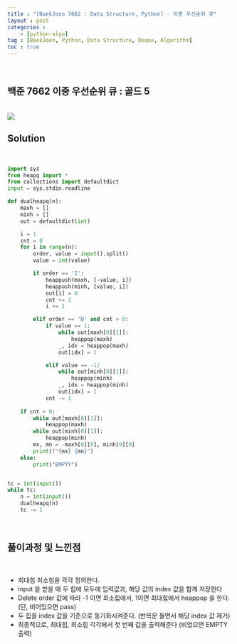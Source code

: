 ```yaml
---
title : "[BaekJoon 7662 : Data Structure, Python] - 이중 우선순위 큐"
layout : post
categories : 
    - [python-algo]
tag : [BaekJoon, Python, Data Structure, Deque, Algorithm]
toc : true
---
```


<br/>

## 백준 7662 이중 우선순위 큐 : 골드 5 

<br/>

<img src="https://user-images.githubusercontent.com/92680829/144664364-6a3ee395-dbd7-4755-98fc-9cd351ab8314.png" />

<br/>

## **Solution**

<br/>

```python
import sys
from heapq import *
from collections import defaultdict
input = sys.stdin.readline

def dualheapq(n):
    maxh = []
    minh = []
    out = defaultdict(int)

    i = 1
    cnt = 0
    for i in range(n):
        order, value = input().split()
        value = int(value)

        if order == 'I':
            heappush(maxh, [-value, i])
            heappush(minh, [value, i])
            out[i] = 0
            cnt += 1
            i += 1

        elif order == 'D' and cnt > 0:
            if value == 1:
                while out[maxh[0][1]]:
                    heappop(maxh)
                _, idx = heappop(maxh)
                out[idx] = 1

            elif value == -1:
                while out[minh[0][1]]:
                    heappop(minh)
                _, idx = heappop(minh)
                out[idx] = 1
            cnt -= 1
    
    if cnt > 0:
        while out[maxh[0][1]]:
            heappop(maxh)
        while out[minh[0][1]]:
            heappop(minh)
        mx, mn = -maxh[0][0], minh[0][0]
        print(f"{mx} {mn}")
    else:
        print("EMPTY")


tc = int(input())
while tc:
    n = int(input())
    dualheapq(n)
    tc -= 1
```

<br/>

## **풀이과정 및 느낀점** 

<br/>

- 최대힙 최소힙을 각각 정의한다.
- input 을 받을 때 두 힙에 모두에 입력값과, 해당 값의 index 값을 함께 저장한다
- Delete order 값에 따라 -1 이면 최소힙에서, 1이면 최대힙에서 heappop 을 한다. (단, 비어있으면 pass)
- 두 힙을 index 값을 기준으로 동기화시켜준다. (반복문 돌면서 해당 index 값 제거)
- 최종적으로, 최대힙, 최소힙 각각에서 첫 번째 값을 출력해준다 (비었으면 EMPTY 출력)